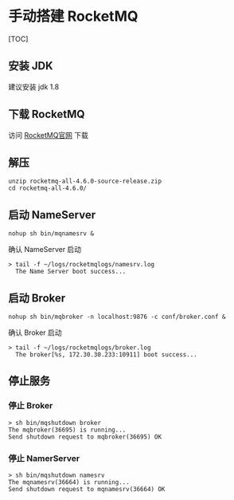 # 手动搭建 RocketMQ

[TOC]

## 安装 JDK
建议安装 jdk 1.8

## 下载 RocketMQ
访问 [RocketMQ官网](http://rocketmq.apache.org/dowloading/releases/) 下载

## 解压
```shell
unzip rocketmq-all-4.6.0-source-release.zip
cd rocketmq-all-4.6.0/
```


## 启动 NameServer
```shell
nohup sh bin/mqnamesrv &
```

确认 NameServer 启动
```shell
> tail -f ~/logs/rocketmqlogs/namesrv.log
  The Name Server boot success...
```

## 启动 Broker
```shell
nohup sh bin/mqbroker -n localhost:9876 -c conf/broker.conf &
```

确认 Broker 启动
```shell
> tail -f ~/logs/rocketmqlogs/broker.log 
  The broker[%s, 172.30.30.233:10911] boot success...
```

## 停止服务

### 停止 Broker
```shell
> sh bin/mqshutdown broker
The mqbroker(36695) is running...
Send shutdown request to mqbroker(36695) OK
```

### 停止 NamerServer
```shell
> sh bin/mqshutdown namesrv
The mqnamesrv(36664) is running...
Send shutdown request to mqnamesrv(36664) OK
```